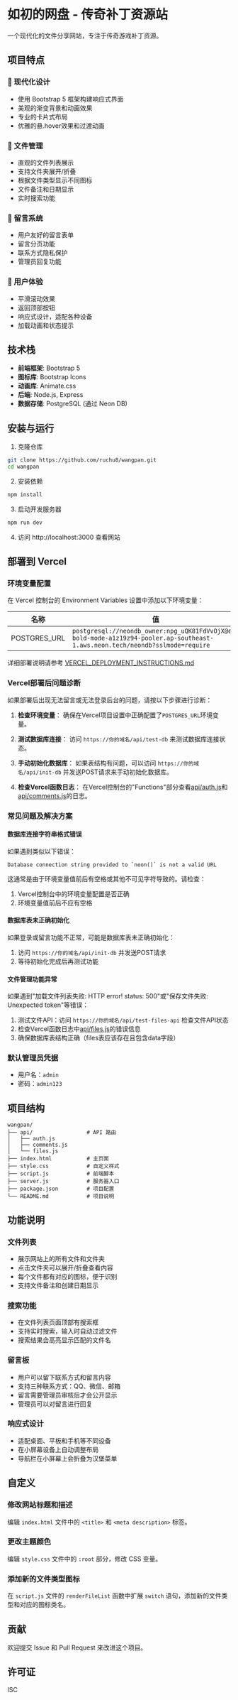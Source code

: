 # 如初的网盘 - 传奇补丁资源站

一个现代化的文件分享网站，专注于传奇游戏补丁资源。

## 项目特点

### 🎨 现代化设计
- 使用 Bootstrap 5 框架构建响应式界面
- 美观的渐变背景和动画效果
- 专业的卡片式布局
- 优雅的悬.hover效果和过渡动画

### 📁 文件管理
- 直观的文件列表展示
- 支持文件夹展开/折叠
- 根据文件类型显示不同图标
- 文件备注和日期显示
- 实时搜索功能

### 💬 留言系统
- 用户友好的留言表单
- 留言分页功能
- 联系方式隐私保护
- 管理员回复功能

### 🚀 用户体验
- 平滑滚动效果
- 返回顶部按钮
- 响应式设计，适配各种设备
- 加载动画和状态提示

## 技术栈

- **前端框架**: Bootstrap 5
- **图标库**: Bootstrap Icons
- **动画库**: Animate.css
- **后端**: Node.js, Express
- **数据存储**: PostgreSQL (通过 Neon DB)

## 安装与运行

1. 克隆仓库
```bash
git clone https://github.com/ruchu8/wangpan.git
cd wangpan
```

2. 安装依赖
```bash
npm install
```

3. 启动开发服务器
```bash
npm run dev
```

4. 访问 http://localhost:3000 查看网站

## 部署到 Vercel

### 环境变量配置

在 Vercel 控制台的 Environment Variables 设置中添加以下环境变量：

| 名称 | 值 |
|------|-----|
| POSTGRES_URL | `postgresql://neondb_owner:npg_uQK81FdVvOjX@ep-bold-mode-a1z19z94-pooler.ap-southeast-1.aws.neon.tech/neondb?sslmode=require` |

详细部署说明请参考 [VERCEL_DEPLOYMENT_INSTRUCTIONS.md](VERCEL_DEPLOYMENT_INSTRUCTIONS.md)

### Vercel部署后问题诊断

如果部署后出现无法留言或无法登录后台的问题，请按以下步骤进行诊断：

1. **检查环境变量**：
   确保在Vercel项目设置中正确配置了`POSTGRES_URL`环境变量。

2. **测试数据库连接**：
   访问 `https://你的域名/api/test-db` 来测试数据库连接状态。

3. **手动初始化数据库**：
   如果表结构有问题，可以访问 `https://你的域名/api/init-db` 并发送POST请求来手动初始化数据库。

4. **检查Vercel函数日志**：
   在Vercel控制台的"Functions"部分查看[api/auth.js](file:///c:/Users/Administrator/Desktop/test/api/auth.js)和[api/comments.js](file:///c:/Users/Administrator/Desktop/test/api/comments.js)的日志。

### 常见问题及解决方案

#### 数据库连接字符串格式错误
如果遇到类似以下错误：
```
Database connection string provided to `neon()` is not a valid URL
```

这通常是由于环境变量值前后有空格或其他不可见字符导致的。请检查：
1. Vercel控制台中的环境变量配置是否正确
2. 环境变量值前后不应有空格

#### 数据库表未正确初始化
如果登录或留言功能不正常，可能是数据库表未正确初始化：
1. 访问 `https://你的域名/api/init-db` 并发送POST请求
2. 等待初始化完成后再测试功能

#### 文件管理功能异常
如果遇到"加载文件列表失败: HTTP error! status: 500"或"保存文件失败: Unexpected token"等错误：

1. 测试文件API：访问 `https://你的域名/api/test-files-api` 检查文件API状态
2. 检查Vercel函数日志中[api/files.js](file:///c:/Users/Administrator/Desktop/test/api/files.js)的错误信息
3. 确保数据库表结构正确（files表应该存在且包含data字段）

### 默认管理员凭据

- 用户名：`admin`
- 密码：`admin123`

## 项目结构

```
wangpan/
├── api/                 # API 路由
│   ├── auth.js
│   ├── comments.js
│   └── files.js
├── index.html           # 主页面
├── style.css            # 自定义样式
├── script.js            # 前端脚本
├── server.js            # 服务器入口
├── package.json         # 项目配置
└── README.md            # 项目说明
```

## 功能说明

### 文件列表
- 展示网站上的所有文件和文件夹
- 点击文件夹可以展开/折叠查看内容
- 每个文件都有对应的图标，便于识别
- 支持文件备注和创建日期显示

### 搜索功能
- 在文件列表页面顶部有搜索框
- 支持实时搜索，输入时自动过滤文件
- 搜索结果会高亮显示匹配的文件名

### 留言板
- 用户可以留下联系方式和留言内容
- 支持三种联系方式：QQ、微信、邮箱
- 留言需要管理员审核后才会公开显示
- 管理员可以对留言进行回复

### 响应式设计
- 适配桌面、平板和手机等不同设备
- 在小屏幕设备上自动调整布局
- 导航栏在小屏幕上会折叠为汉堡菜单

## 自定义

### 修改网站标题和描述
编辑 `index.html` 文件中的 `<title>` 和 `<meta description>` 标签。

### 更改主题颜色
编辑 `style.css` 文件中的 `:root` 部分，修改 CSS 变量。

### 添加新的文件类型图标
在 `script.js` 文件的 `renderFileList` 函数中扩展 `switch` 语句，添加新的文件类型和对应的图标类名。

## 贡献

欢迎提交 Issue 和 Pull Request 来改进这个项目。

## 许可证

ISC